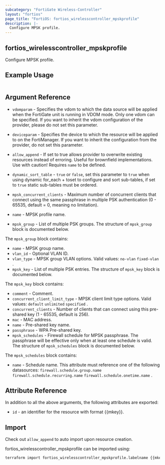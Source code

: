 ```yaml
---
subcategory: "FortiGate Wireless-Controller"
layout: "fortios"
page_title: "FortiOS: fortios_wirelesscontroller_mpskprofile"
description: |-
  Configure MPSK profile.
---
```


## fortios_wirelesscontroller_mpskprofile
Configure MPSK profile.

## Example Usage

```hcl

```

## Argument Reference
* `vdomparam` - Specifies the vdom to which the data source will be applied when the FortiGate unit is running in VDOM mode. Only one vdom can be specified. If you want to inherit the vdom configuration of the provider, please do not set this parameter.
* `deviceparam` - Specifies the device to which the resource will be applied to on the FortiManager. If you want to inherit the configuration from the provider, do not set this parameter.
* `allow_append` - If set to true allows provider to overwrite existing resources instead of erroring. Useful for brownfield implementations. Use with caution! Requires `name` to be defined.
* `dynamic_sort_table` - `true` or `false`, set this parameter to `true` when using dynamic for_each + toset to configure and sort sub-tables, if set to `true` static sub-tables must be ordered.

* `mpsk_concurrent_clients` - Maximum number of concurrent clients that connect using the same passphrase in multiple PSK authentication (0 - 65535, default = 0, meaning no limitation).
* `name` - MPSK profile name.
* `mpsk_group` - List of multiple PSK groups. The structure of `mpsk_group` block is documented below.

The `mpsk_group` block contains:

* `name` - MPSK group name.
* `vlan_id` - Optional VLAN ID.
* `vlan_type` - MPSK group VLAN options. Valid values: `no-vlan` `fixed-vlan` .
* `mpsk_key` - List of multiple PSK entries. The structure of `mpsk_key` block is documented below.

The `mpsk_key` block contains:

* `comment` - Comment.
* `concurrent_client_limit_type` - MPSK client limit type options. Valid values: `default` `unlimited` `specified` .
* `concurrent_clients` - Number of clients that can connect using this pre-shared key (1 - 65535, default is 256).
* `mac` - MAC address.
* `name` - Pre-shared key name.
* `passphrase` - WPA Pre-shared key.
* `mpsk_schedules` - Firewall schedule for MPSK passphrase. The passphrase will be effective only when at least one schedule is valid. The structure of `mpsk_schedules` block is documented below.

The `mpsk_schedules` block contains:

* `name` - Schedule name. This attribute must reference one of the following datasources: `firewall.schedule.group.name` `firewall.schedule.recurring.name` `firewall.schedule.onetime.name` .

## Attribute Reference

In addition to all the above arguments, the following attributes are exported:
* `id` - an identifier for the resource with format {{mkey}}.

## Import

Check out `allow_append` to auto import upon resource creation.

fortios_wirelesscontroller_mpskprofile can be imported using:
```sh
terraform import fortios_wirelesscontroller_mpskprofile.labelname {{mkey}}
```

